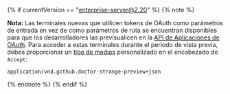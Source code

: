 {% if currentVersion == "enterprise-server@2.20" %}
{% note %}

**Nota:** Las terminales nuevas que utilicen tokens de OAuth como parámetros de entrada en vez de como parámetros de ruta se encuentran disponibles para que los desarrolladores las previsualicen en la [API de Aplicaciones de OAuth](/v3/apps/oauth_applications/). Para acceder a estas terminales durante el periodo de vista previa, debes proporcionar un [tipo de medios](/v3/media) personalizado en el encabezado de `Accept`:

```
application/vnd.github.doctor-strange-preview+json
```

{% endnote %}
{% endif %}
